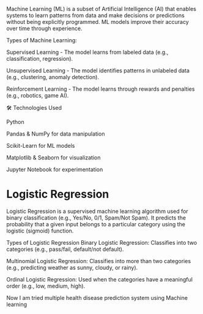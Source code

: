 Machine Learning (ML) is a subset of Artificial Intelligence (AI) that enables systems to learn patterns from data and make decisions or predictions without being explicitly programmed. ML models improve their accuracy over time through experience.

Types of Machine Learning:

Supervised Learning - The model learns from labeled data (e.g., classification, regression).

Unsupervised Learning - The model identifies patterns in unlabeled data (e.g., clustering, anomaly detection).

Reinforcement Learning - The model learns through rewards and penalties (e.g., robotics, game AI).

🛠️ Technologies Used

Python

Pandas & NumPy for data manipulation

Scikit-Learn for ML models

Matplotlib & Seaborn for visualization

Jupyter Notebook for experimentation

<H1>Logistic Regression</H1>
<p>Logistic Regression is a supervised machine learning algorithm used for binary classification (e.g., Yes/No, 0/1, Spam/Not Spam). It predicts the probability that a given input belongs to a particular category using the logistic (sigmoid) function.</p>

<h>Types of Logistic Regression</h>
Binary Logistic Regression: Classifies into two categories (e.g., pass/fail, default/not default).

Multinomial Logistic Regression: Classifies into more than two categories (e.g., predicting weather as sunny, cloudy, or rainy).

Ordinal Logistic Regression: Used when the categories have a meaningful order (e.g., low, medium, high).</p>
Now I am tried multiple health disease prediction system using Machine learning
